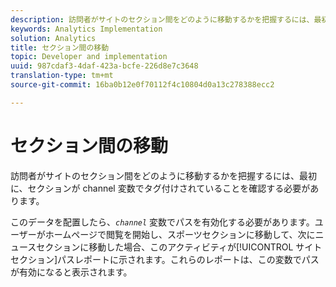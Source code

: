 ```yaml
---
description: 訪問者がサイトのセクション間をどのように移動するかを把握するには、最初に、セクションが channel 変数でタグ付けされていることを確認する必要があります。
keywords: Analytics Implementation
solution: Analytics
title: セクション間の移動
topic: Developer and implementation
uuid: 987cdaf3-4daf-423a-bcfe-226d8e7c3648
translation-type: tm+mt
source-git-commit: 16ba0b12e0f70112f4c10804d0a13c278388ecc2

---
```



# セクション間の移動

訪問者がサイトのセクション間をどのように移動するかを把握するには、最初に、セクションが channel 変数でタグ付けされていることを確認する必要があります。

このデータを配置したら、*`channel`* 変数でパスを有効化する必要があります。ユーザーがホームページで閲覧を開始し、スポーツセクションに移動して、次にニュースセクションに移動した場合、このアクティビティが[!UICONTROL サイトセクション]パスレポートに示されます。これらのレポートは、この変数でパスが有効になると表示されます。
